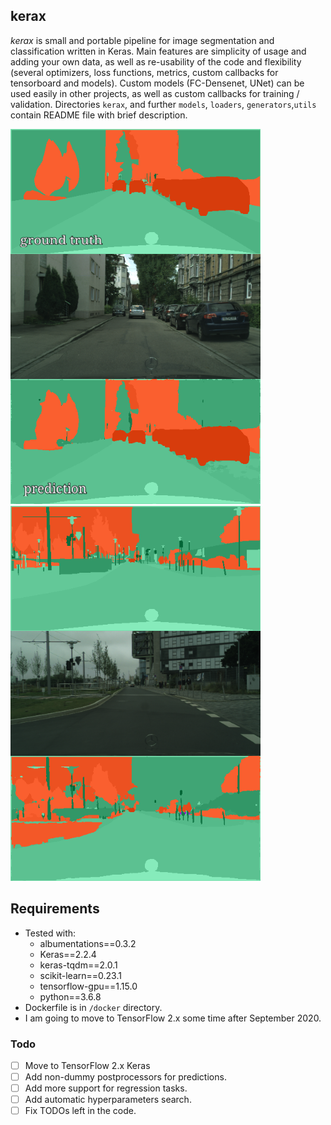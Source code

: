 ## kerax

*kerax* is small and portable pipeline for image segmentation and classification written in Keras. Main features are simplicity of usage and adding your own data, as well as re-usability of the code and flexibility (several optimizers, loss functions, metrics, custom callbacks for tensorboard and models). Custom models (FC-Densenet, UNet) can be used easily in other projects, as well as custom callbacks for training / validation. Directories `kerax`, and further `models`, `loaders`, `generators`,`utils` contain README file with brief description.

<p align="left">
  <img src="./kerax/testdata/example.png" width="400" />
  <img src="./kerax/testdata/example_2.png" width="400" />
</p>


## Requirements
* Tested with:
    * albumentations==0.3.2
    * Keras==2.2.4
    * keras-tqdm==2.0.1
    * scikit-learn==0.23.1
    * tensorflow-gpu==1.15.0
    * python==3.6.8
* Dockerfile is in `/docker` directory.
* I am going to move to TensorFlow 2.x some time after September 2020.


### Todo

- [ ] Move to TensorFlow 2.x Keras
- [ ] Add non-dummy postprocessors for predictions.
- [ ] Add more support for regression tasks.
- [ ] Add automatic hyperparameters search.
- [ ] Fix TODOs left in the code.